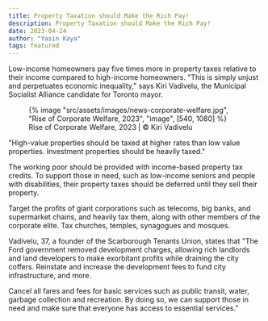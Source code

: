 ```yaml
---
title: Property Taxation should Make the Rich Pay!
description: Property Taxation should Make the Rich Pay!
date: 2023-04-24
author: "Yasin Kaya"
tags: featured
---
```


Low-income homeowners pay five times more in property taxes relative to their income compared to high-income homeowners. "This is simply unjust and perpetuates economic inequality," says Kiri Vadivelu, the Municipal Socialist Alliance candidate for Toronto mayor.

<!-- excerpt -->

<figure>
{% image "src/assets/images/news-corporate-welfare.jpg", "Rise of Corporate Welfare, 2023", "image", [540, 1080] %}
<figcaption>Rise of Corporate Welfare, 2023 | © Kiri Vadivelu</figcaption>
</figure>

"High-value properties should be taxed at higher rates than low value properties. Investment properties should be heavily taxed."

The working poor should be provided with income-based property tax credits. To support those in need, such as low-income seniors and people with disabilities, their property taxes should be deferred until they sell their property.

Target the profits of giant corporations such as telecoms, big banks, and supermarket chains, and heavily tax them, along with other members of the corporate elite. Tax churches, temples, synagogues and mosques.

Vadivelu, 37, a founder of the Scarborough Tenants Union, states that "The Ford government removed development charges, allowing rich landlords and land developers to make exorbitant profits while draining the city coffers. Reinstate and increase the development fees to fund city infrastructure, and more.

Cancel all fares and fees for basic services such as public transit, water, garbage collection and recreation. By doing so, we can support those in need and make sure that everyone has access to essential services."
